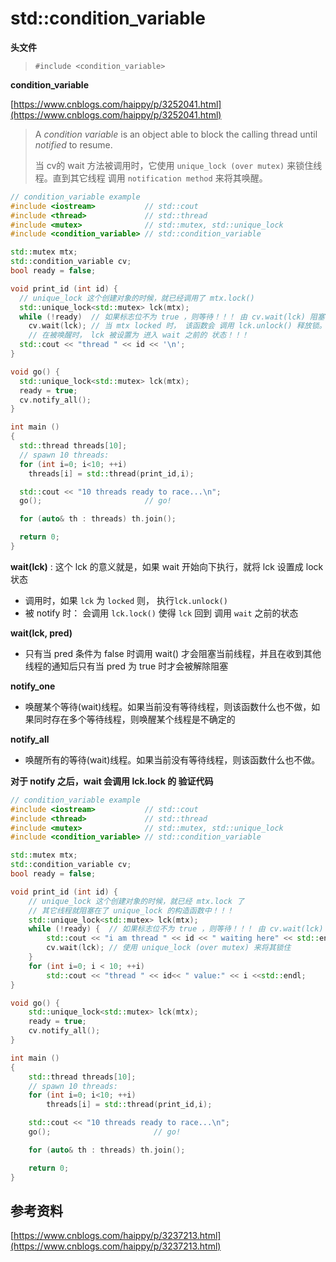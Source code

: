 # std::condition_variable

**头文件**

> `#include <condition_variable> `



**condition_variable**

[https://www.cnblogs.com/haippy/p/3252041.html](https://www.cnblogs.com/haippy/p/3252041.html)

> A *condition variable* is an object able to block the calling thread until *notified* to resume.
>
> 当 cv的 wait 方法被调用时，它使用 `unique_lock (over mutex)` 来锁住线程。直到其它线程 调用 `notification method` 来将其唤醒。

```c++
// condition_variable example
#include <iostream>           // std::cout
#include <thread>             // std::thread
#include <mutex>              // std::mutex, std::unique_lock
#include <condition_variable> // std::condition_variable

std::mutex mtx;
std::condition_variable cv;
bool ready = false;

void print_id (int id) {
  // unique_lock 这个创建对象的时候，就已经调用了 mtx.lock() 
  std::unique_lock<std::mutex> lck(mtx); 
  while (!ready)  // 如果标志位不为 true ，则等待！！！ 由 cv.wait(lck) 阻塞
    cv.wait(lck); // 当 mtx locked 时， 该函数会 调用 lck.unlock() 释放锁。
    // 在被唤醒时， lck 被设置为 进入 wait 之前的 状态！！！
  std::cout << "thread " << id << '\n';
}

void go() {
  std::unique_lock<std::mutex> lck(mtx);
  ready = true;
  cv.notify_all();
}

int main ()
{
  std::thread threads[10];
  // spawn 10 threads:
  for (int i=0; i<10; ++i)
    threads[i] = std::thread(print_id,i);

  std::cout << "10 threads ready to race...\n";
  go();                       // go!

  for (auto& th : threads) th.join();

  return 0;
}
```



**wait(lck)** : 这个 lck 的意义就是，如果 wait 开始向下执行，就将 lck 设置成 lock 状态

* 调用时，如果 `lck` 为 `locked` 则， 执行`lck.unlock()`
* 被 notify 时： 会调用 `lck.lock()` 使得 `lck` 回到 调用 `wait` 之前的状态

**wait(lck, pred)**

* 只有当 pred 条件为 false 时调用 wait() 才会阻塞当前线程，并且在收到其他线程的通知后只有当 pred 为 true 时才会被解除阻塞

**notify_one**

* 唤醒某个等待(wait)线程。如果当前没有等待线程，则该函数什么也不做，如果同时存在多个等待线程，则唤醒某个线程是不确定的



**notify_all**

* 唤醒所有的等待(wait)线程。如果当前没有等待线程，则该函数什么也不做。



**对于 notify 之后，wait 会调用 lck.lock 的 验证代码**

```c++
// condition_variable example
#include <iostream>           // std::cout
#include <thread>             // std::thread
#include <mutex>              // std::mutex, std::unique_lock
#include <condition_variable> // std::condition_variable

std::mutex mtx;
std::condition_variable cv;
bool ready = false;

void print_id (int id) {
    // unique_lock 这个创建对象的时候，就已经 mtx.lock 了
    // 其它线程就阻塞在了 unique_lock 的构造函数中！！！
    std::unique_lock<std::mutex> lck(mtx);
    while (!ready) {  // 如果标志位不为 true ，则等待！！！ 由 cv.wait(lck) 阻塞
        std::cout << "i am thread " << id << " waiting here" << std::endl;
        cv.wait(lck); // 使用 unique_lock (over mutex) 来将其锁住
    }
    for (int i=0; i < 10; ++i)
        std::cout << "thread " << id<< " value:" << i <<std::endl;
}

void go() {
    std::unique_lock<std::mutex> lck(mtx);
    ready = true;
    cv.notify_all();
}

int main ()
{
    std::thread threads[10];
    // spawn 10 threads:
    for (int i=0; i<10; ++i)
        threads[i] = std::thread(print_id,i);

    std::cout << "10 threads ready to race...\n";
    go();                       // go!

    for (auto& th : threads) th.join();

    return 0;
}

```







## 参考资料

[https://www.cnblogs.com/haippy/p/3237213.html](https://www.cnblogs.com/haippy/p/3237213.html)



